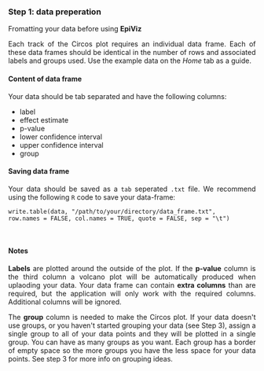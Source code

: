 <div class="well well-lg">
<h3>Step 1: data preperation</h3>
<p align="justify">Fromatting your data before using <strong>EpiViz</strong></p>
</div>

<p align="justify">Each track of the Circos plot requires an individual data frame. Each of these data frames should be identical in the number of rows and associated labels and groups used. Use the example data on the <i>Home</i> tab as a guide.</p>

<h4>Content of data frame</h4>
<p align="justify">
Your data should be tab separated and have the following columns:
<ul>
  <li>label</li>
  <li>effect estimate</li>
  <li>p-value</li>
  <li>lower confidence interval</li>
  <li>upper confidence interval</li>
  <li>group</li>
</ul>
</p>

<h4>Saving data frame</h4>
<p align="justify">Your data should be saved as a <code>tab</code> seperated <code>.txt</code> file. We recommend using the following <code>R</code> code to save your data-frame:</p>
    
<pre><code>write.table(data, "/path/to/your/directory/data_frame.txt", 
row.names = FALSE, col.names = TRUE, quote = FALSE, sep = "\t")
</code></pre>

<br>

<h4>Notes</h4>
<p align="justify">
<strong>Labels</strong> are plotted around the outside of the plot. If the <strong>p-value</strong> column is the third column a volcano plot will be automatically produced when uplaoding your data. Your data frame can contain <strong>extra columns</strong> than are required, but the application will only work with the required columns. Additional columns will be ignored.</p>

<p align="justify">
The <strong>group</strong> column is needed to make the Circos plot. If your data doesn't use groups, or you haven't started grouping your data (see Step 3), assign a single group to all of your data points and they will be plotted in a single group. You can have as many groups as you want. Each group has a border of empty space so the more groups you have the less space for your data points. See step 3 for more info on grouping ideas. </p>

